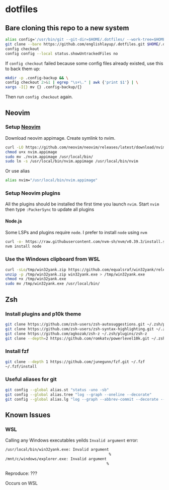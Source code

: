 # dotfiles

## Bare cloning this repo to a new system

```bash
alias config='/usr/bin/git --git-dir=$HOME/.dotfiles/ --work-tree=$HOME'
git clone --bare https://github.com/englishlayup/.dotfiles.git $HOME/.dotfiles
config checkout
config config --local status.showUntrackedFiles no
```

If `config checkout` failed because some config files already existed, use this
to back them up:

```bash
mkdir -p .config-backup && \
config checkout 2>&1 | egrep "\s+\." | awk {'print $1'} | \
xargs -I{} mv {} .config-backup/{}
```

Then run `config checkout` again.

## Neovim

### Setup [Neovim](https://github.com/neovim/neovim/wiki/Installing-Neovim)

Download neovim appimage. Create symlink to nvim.

```bash
curl -LO https://github.com/neovim/neovim/releases/latest/download/nvim.appimage
chmod u+x nvim.appimage
sudo mv ./nvim.appimage /usr/local/bin/
sudo ln -s /usr/local/bin/nvim.appimage /usr/local/bin/nvim
```

Or use alias

```bash
alias nvim="/usr/local/bin/nvim.appimage"
```

### Setup Neovim plugins

All the plugins should be installed the first time you launch `nvim`.
Start `nvim` then type `:PackerSync` to update all plugins

#### Node.js

Some LSPs and plugins require `node`. I prefer to install `node` using `nvm`

```bash
curl -o- https://raw.githubusercontent.com/nvm-sh/nvm/v0.39.3/install.sh | bash
nvm install node
```

### Use the Windows clipboard from WSL

```bash
curl -sLo/tmp/win32yank.zip https://github.com/equalsraf/win32yank/releases/download/v0.0.4/win32yank-x64.zip
unzip -p /tmp/win32yank.zip win32yank.exe > /tmp/win32yank.exe
chmod +x /tmp/win32yank.exe
sudo mv /tmp/win32yank.exe /usr/local/bin/
```

## Zsh

### Install plugins and p10k theme

```bash
git clone https://github.com/zsh-users/zsh-autosuggestions.git ~/.zsh/plugins/zsh-autosuggestions
git clone https://github.com/zsh-users/zsh-syntax-highlighting.git ~/.zsh/plugins/zsh-syntax-highlighting
git clone https://github.com/agkozak/zsh-z ~/.zsh/plugins/zsh-z
git clone --depth=2 https://github.com/romkatv/powerlevel10k.git ~/.zsh/plugins/powerlevel10k
```

### Install fzf

```bash
git clone --depth 1 https://github.com/junegunn/fzf.git ~/.fzf
~/.fzf/install
```

### Useful aliases for git

```bash
git config --global alias.st "status -uno -sb"
git config --global alias.tree "log --graph --oneline --decorate"
git config --global alias.lg "log --graph --abbrev-commit --decorate --format=format:'%C(bold blue)%h%C(reset) - %C(bold cyan)%aD%C(reset) %C(bold green)(%ar)%C(reset)%C(auto)%d%C(reset)%n''          %C(white)%s%C(reset) %C(dim white)- %an%C(reset)'"
```

## Known Issues

### WSL

Calling any Windows executables yeilds `Invalid argument` error:

```bash
/usr/local/bin/win32yank.exe: Invalid argument
                                              %
/mnt/c/windows/explorer.exe: Invalid argument
                                             %
```

Reproduce: ???

Occurs on WSL
